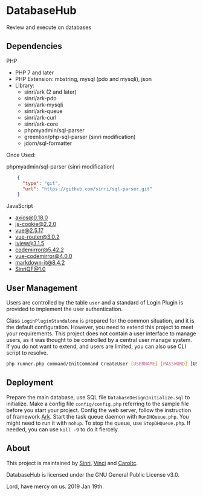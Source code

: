 # DatabaseHub
Review and execute on databases

## Dependencies

PHP

* PHP 7 and later
* PHP Extension: mbstring, mysql (pdo and mysqli), json
* Library:
    - sinri/ark (2 and later)
    - sinri/ark-pdo
    - sinri/ark-mysqli
    - sinri/ark-queue
    - sinri/ark-curl 
    - sinri/ark-core
    - phpmyadmin/sql-parser
    - greenlion/php-sql-parser (sinri modification)
    - jdorn/sql-formatter
    
    
Once Used:

phpmyadmin/sql-parser (sinri modification)    

```json
    {
      "type": "git",
      "url": "https://github.com/sinri/sql-parser.git"
    }
```
    
JavaScript

* axios@0.18.0
* js-cookie@2.2.0
* vue@2.5.17
* vue-router@3.0.2
* iview@3.1.5
* codemirror@5.42.2
* vue-codemirror@4.0.0
* markdown-it@8.4.2
* SinriQF@1.0

## User Management

Users are controlled by the table `user` and a standard of Login Plugin is provided to implement the user authentication.

Class `LoginPluginStandalone` is prepared for the common situation, and it is the default configuration. 
However, you need to extend this project to meet your requirements.
This project does not contain a user interface to manage users,
as it was thought to be controlled by a central user manage system.
If you do not want to extend, and users are limited, you can also use CLI script to resolve.

```bash
php runner.php command/InitCommand CreateUser [USERNAME] [PASSWORD] [USER or ADMIN]
```

## Deployment

Prepare the main database, use SQL file `DatabaseDesignInitialize.sql` to initialize.
Make a config file `config/config.php` referring to the sample file before you start your project.
Config the web server, follow the instruction of framework [Ark](https://github.com/sinri/Ark).
Start the task queue daemon with `RunDHQueue.php`. You might need to run it with `nohup`.
To stop the queue, use `StopDHQueue.php`. If needed, you can use `kill -9` to do it fiercely.

## About

This project is maintained by [Sinri](https://github.com/sinri), [Vinci](https://github.com/RoamIn) and [Caroltc](https://github.com/caroltc).

DatabaseHub is licensed under the GNU General Public License v3.0.

Lord, have mercy on us. 2019 Jan 19th.